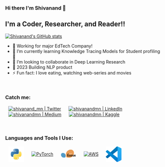 ### Hi there I'm Shivanand 👋

## I'm a Coder, Researcher, and Reader!!

[![Shivanand's GitHub stats](https://github-readme-stats.vercel.app/api?username=Shivanandmn&show_icons=true)](https://github.com/Shivanandmn?tab=repositories)

- 🔭 Working for major EdTech Company!
- 🌱 I’m currently learning Knowledge Tracing Models for Student profiling 🤣
- 👯 I’m looking to collaborate in Deep Learning Research
- 🥅 2023 Building NLP product
- ⚡ Fun fact: I love eating, watching web-series and movies

<br/>


### Catch me:

[<img align="center" alt="shivanand_mn | Twitter" hspace="10" height="40" width="50px" style="background-color:#FFFFFF" src="https://help.twitter.com/content/dam/help-twitter/brand/logo.png" />](https://twitter.com/shivanand_mn)
[<img align="center" alt="shivanandmn | LinkedIn" hspace="10" height="40" width="50px" style="background-color:#FFFFFF" src="https://brand.linkedin.com/content/dam/me/business/en-us/amp/brand-site/v2/bg/LI-Bug.svg.original.svg" />](https://www.linkedin.com/in/shivanandmn/)
[<img align="center" alt="shivanandmn | Medium" hspace="10" height="40" width="90px" style="background-color:#FFFFFF" src="https://cdn-static-1.medium.com/sites/medium.com/about/images/Medium-Logo-Black-RGB-1.svg" />](https://shivanandmn.medium.com/)
[<img align="center" alt="shivanandmn | Kaggle" hspace="10" height="40" style="background-color:#FFFFFF" width="50px" src="https://www.kaggle.com/static/images/site-logo.svg" />](https://www.kaggle.com/shivanandmn/)
<br/>
<br/>
<br/>

### Languages and Tools I Use:
[<img align="center" alt="Python" width="50px" hspace="10" src="https://raw.githubusercontent.com/github/explore/80688e429a7d4ef2fca1e82350fe8e3517d3494d/topics/python/python.png" />](https://www.python.org)
[<img align="center" alt="PyTorch" width="50px" hspace="10" src="https://pytorch.org/assets/images/logo.svg" />](https://www.pytorch.org)
[<img align="center" alt="scikit-learn" width="50px" hspace="10" src="https://raw.githubusercontent.com/github/explore/80688e429a7d4ef2fca1e82350fe8e3517d3494d/topics/scikit-learn/scikit-learn.png" />](https://scikit-learn.org/)
[<img align="center" alt="AWS" width="50px" hspace="10" src="https://avatars.githubusercontent.com/u/2232217?s=200&v=4" />](http://aws.amazon.com)
[<img align="center" alt="Visual Studio Code" width="50px" hspace="10" src="https://raw.githubusercontent.com/github/explore/80688e429a7d4ef2fca1e82350fe8e3517d3494d/topics/visual-studio-code/visual-studio-code.png" />](https://code.visualstudio.com/) 

<br />
<br/>
  

